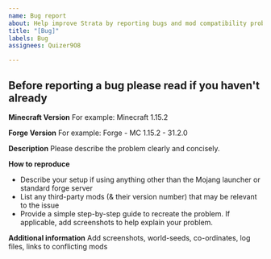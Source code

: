 ```yaml
---
name: Bug report
about: Help improve Strata by reporting bugs and mod compatibility problems.
title: "[Bug]"
labels: Bug
assignees: Quizer9O8

---
```


Before reporting a bug please read if you haven't already
---

**Minecraft Version**
For example: Minecraft 1.15.2

**Forge Version**
For example: Forge - MC 1.15.2 - 31.2.0

**Description**
Please describe the problem clearly and concisely.

**How to reproduce**
- Describe your setup if using anything other than the Mojang launcher or standard forge server
- List any third-party mods (& their version number) that may be relevant to the issue
- Provide a simple step-by-step guide to recreate the problem. If applicable, add screenshots to help explain your problem.

**Additional information**
Add screenshots, world-seeds, co-ordinates, log files, links to conflicting mods
